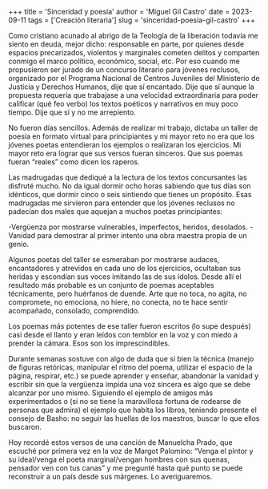 +++
title = 'Sinceridad y poesía'
author = 'Miguel Gil Castro'
date = 2023-09-11
tags = ['Creación literaria']
slug = 'sinceridad-poesia-gil-castro'
+++

Como cristiano acunado al abrigo de la Teología de la liberación todavía me siento en deuda, mejor dicho: responsable en parte, por quienes desde espacios precarizados, violentos y marginales cometen delitos y comparten conmigo el marco político, económico, social, etc. Por eso cuando me propusieron ser jurado de un concurso literario para jóvenes reclusos, organizado por el Programa Nacional de Centros Juveniles del Ministerio de Justicia y Derechos Humanos, dije que sí encantado. Dije que sí aunque la propuesta requería que trabajase a una velocidad extraordinaria para poder calificar (qué feo verbo) los textos poéticos y narrativos en muy poco tiempo. Dije que sí y no me arrepiento. 

No fueron días sencillos. Además de realizar mi trabajo, dictaba un taller de poesía en formato virtual para principiantes y mi mayor reto no era que los jóvenes poetas entendieran los ejemplos o realizaran los ejercicios. Mi mayor reto era lograr que sus versos fueran sinceros. Que sus poemas fueran “reales” como dicen los raperos. 

Las madrugadas que dediqué a la lectura de los textos concursantes las disfruté mucho. No da igual dormir ocho horas sabiendo que tus días son idénticos, que dormir cinco o seis sintiendo que tienes un propósito. Esas madrugadas me sirvieron para entender que los jóvenes reclusos no padecían dos males que aquejan a muchos poetas principiantes: 

-Vergüenza por mostrarse vulnerables, imperfectos, heridos, desolados. 
-Vanidad para demostrar al primer intento una obra maestra propia de un genio. 

Algunos poetas del taller se esmeraban por mostrarse audaces, encantadores y atrevidos en cada uno de los ejercicios, ocultaban sus heridas y escondían sus voces imitando las de sus ídolos. Desde allí el resultado más probable es un conjunto de poemas aceptables técnicamente, pero huérfanos de duende. Arte que no toca, no agita, no compromete, no emociona, no hiere, no conecta, no te hace sentir acompañado, consolado, comprendido. 

Los poemas más potentes de ese taller fueron escritos (lo supe después) casi desde el llanto y eran leídos con temblor en la voz y con miedo a prender la cámara. Esos son los imprescindibles. 

Durante semanas sostuve con algo de duda que si bien la técnica (manejo de figuras retóricas, manipular el ritmo del poema, utilizar el espacio de la página, respirar, etc.) se puede aprender y enseñar, abandonar la vanidad y escribir sin que la vergüenza impida una voz sincera es algo que se debe alcanzar por uno mismo. Siguiendo el ejemplo de amigos más experimentados o (si no se tiene la maravillosa fortuna de rodearse de personas que admira) el ejemplo que habita los libros, teniendo presente el consejo de Basho: no seguir las huellas de los maestros, buscar lo que ellos buscaron. 
 
Hoy recordé estos versos de una canción de Manuelcha Prado, que escuché por primera vez en la voz de Margot Palomino: “Venga el pintor y su ideal/venga el poeta marginal/vengan hombres con sus quenas, pensador ven con tus canas” y me pregunté hasta qué punto se puede reconstruir a un país desde sus márgenes. Lo averiguaremos.